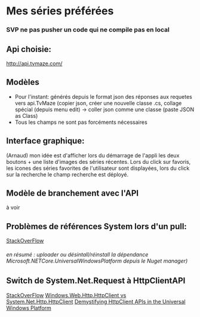 # Mes séries préférées

### SVP ne pas pusher un code qui ne compile pas en local

## Api choisie:
http://api.tvmaze.com/

## Modèles
- Pour l'instant: générés depuis le format json des réponses aux requetes vers api.TvMaze (copier json, créer une nouvelle classe .cs, collage spécial (depuis menu edit) -> coller json comme une classe (paste JSON as Class)
- Tous les champs ne sont pas forcéments nécessaires

## Interface graphique:
(Arnaud) mon idée est d'afficher lors du démarrage de l'appli les deux boutons + une liste d'images des séries récentes. Lors du click sur favoris, les icones des séries favorites de l'utilisateur sont displayées, lors du click sur la recherche le champ recherche est déployé. 

## Modèle de branchement avec l'API
à voir

## Problèmes de références System lors d'un pull:
[StackOverFlow](https://stackoverflow.com/questions/32607616/visual-studio-2015-c-sharp-windows-universal-app-missing-assembly-reference/32607617#32607617)
###### en résumé : uploader ou désintall/réinstall la dépendance Microsoft.NETCore.UniversalWindowsPlatform depuis le Nuget manager)

## Switch de System.Net.Request à HttpClientAPI
[StackOverFlow](https://stackoverflow.com/a/38871200)
[Windows.Web.Http.HttpClient vs System.Net.Http.HttpClient](https://stackoverflow.com/questions/31291008/system-net-http-httpclient-vs-windows-web-http-httpclient-what-are-the-main-di)
[Demystifying HttpClient APIs in the Universal Windows Platform](https://blogs.windows.com/buildingapps/2015/11/23/demystifying-httpclient-apis-in-the-universal-windows-platform/)
